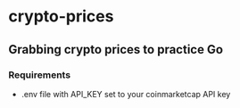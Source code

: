 # crypto-prices

## Grabbing crypto prices to practice Go

### Requirements 

*  .env file with API_KEY set to your coinmarketcap API key
